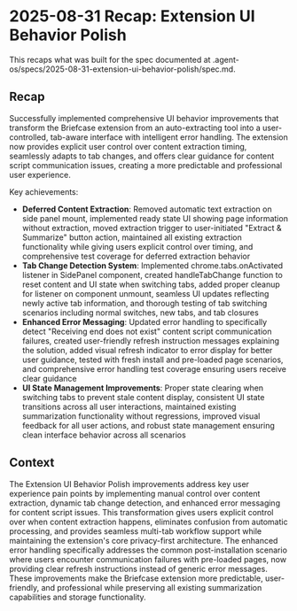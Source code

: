 # 2025-08-31 Recap: Extension UI Behavior Polish

This recaps what was built for the spec documented at .agent-os/specs/2025-08-31-extension-ui-behavior-polish/spec.md.

## Recap

Successfully implemented comprehensive UI behavior improvements that transform the Briefcase extension from an auto-extracting tool into a user-controlled, tab-aware interface with intelligent error handling. The extension now provides explicit user control over content extraction timing, seamlessly adapts to tab changes, and offers clear guidance for content script communication issues, creating a more predictable and professional user experience.

Key achievements:

- **Deferred Content Extraction**: Removed automatic text extraction on side panel mount, implemented ready state UI showing page information without extraction, moved extraction trigger to user-initiated "Extract & Summarize" button action, maintained all existing extraction functionality while giving users explicit control over timing, and comprehensive test coverage for deferred extraction behavior
- **Tab Change Detection System**: Implemented chrome.tabs.onActivated listener in SidePanel component, created handleTabChange function to reset content and UI state when switching tabs, added proper cleanup for listener on component unmount, seamless UI updates reflecting newly active tab information, and thorough testing of tab switching scenarios including normal switches, new tabs, and tab closures
- **Enhanced Error Messaging**: Updated error handling to specifically detect "Receiving end does not exist" content script communication failures, created user-friendly refresh instruction messages explaining the solution, added visual refresh indicator to error display for better user guidance, tested with fresh install and pre-loaded page scenarios, and comprehensive error handling test coverage ensuring users receive clear guidance
- **UI State Management Improvements**: Proper state clearing when switching tabs to prevent stale content display, consistent UI state transitions across all user interactions, maintained existing summarization functionality without regressions, improved visual feedback for all user actions, and robust state management ensuring clean interface behavior across all scenarios

## Context

The Extension UI Behavior Polish improvements address key user experience pain points by implementing manual control over content extraction, dynamic tab change detection, and enhanced error messaging for content script issues. This transformation gives users explicit control over when content extraction happens, eliminates confusion from automatic processing, and provides seamless multi-tab workflow support while maintaining the extension's core privacy-first architecture. The enhanced error handling specifically addresses the common post-installation scenario where users encounter communication failures with pre-loaded pages, now providing clear refresh instructions instead of generic error messages. These improvements make the Briefcase extension more predictable, user-friendly, and professional while preserving all existing summarization capabilities and storage functionality.
